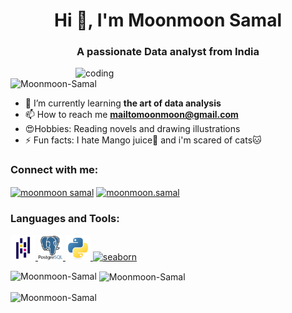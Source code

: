 <h1 align="center">Hi 👋, I'm Moonmoon Samal</h1>
<h3 align="center">A passionate Data analyst from India</h3>

<img align="right" alt="coding" width="400" src="https://user-images.githubusercontent.com/74038190/221352975-94759904-aa4c-4032-a8ab-b546efb9c478.gif">

<p align="left"> <img src="https://komarev.com/ghpvc/?username=Moonmoon-Samal&label=Profile%20views&color=0e75b6&style=flat" alt="Moonmoon-Samal" /> </p>

- 🌱 I’m currently learning **the art of data analysis**
- 📫 How to reach me **mailtomoonmoon@gmail.com**
- 😍Hobbies: Reading novels and drawing illustrations
- ⚡ Fun facts: I hate Mango juice🥃 and i'm scared of cats🐱

<h3 align="left">Connect with me:</h3>
<p align="left">
<a href="https://linkedin.com/in/moonmoon samal" target="blank"><img align="center" src="https://raw.githubusercontent.com/rahuldkjain/github-profile-readme-generator/master/src/images/icons/Social/linked-in-alt.svg" alt="moonmoon samal" height="30" width="40" /></a>
<a href="https://instagram.com/moonmoon.samal" target="blank"><img align="center" src="https://raw.githubusercontent.com/rahuldkjain/github-profile-readme-generator/master/src/images/icons/Social/instagram.svg" alt="moonmoon.samal" height="30" width="40" /></a>
</p>

<h3 align="left">Languages and Tools:</h3>
<p align="left"> <a href="https://www.oracle.com/" target="_blank" rel="noreferrer">  </a> <a href="https://pandas.pydata.org/" target="_blank" rel="noreferrer"> <img src="https://raw.githubusercontent.com/devicons/devicon/2ae2a900d2f041da66e950e4d48052658d850630/icons/pandas/pandas-original.svg" alt="pandas" width="40" height="40"/> </a> <a href="https://www.postgresql.org" target="_blank" rel="noreferrer"> <img src="https://raw.githubusercontent.com/devicons/devicon/master/icons/postgresql/postgresql-original-wordmark.svg" alt="postgresql" width="40" height="40"/> </a> <a href="https://www.python.org" target="_blank" rel="noreferrer"> <img src="https://raw.githubusercontent.com/devicons/devicon/master/icons/python/python-original.svg" alt="python" width="40" height="40"/> </a> <a href="https://seaborn.pydata.org/" target="_blank" rel="noreferrer"> <img src="https://seaborn.pydata.org/_images/logo-mark-lightbg.svg" alt="seaborn" width="40" height="40"/> </a> </p>

<p><img align="left" src="https://github-readme-stats.vercel.app/api/top-langs?username=Moonmoon-Samal&show_icons=true&locale=en&layout=compact" alt="Moonmoon-Samal" /></p>

<p>&nbsp;<img align="center" src="https://github-readme-stats.vercel.app/api?username=Moonmoon-Samal&show_icons=true&locale=en" alt="Moonmoon-Samal" /></p>

<p><img align="center" src="https://github-readme-streak-stats.herokuapp.com/?user=Moonmoon-Samal&" alt="Moonmoon-Samal" /></p>

